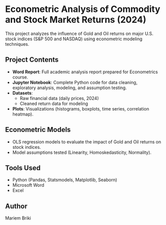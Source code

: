 # Econometric Analysis of Commodity and Stock Market Returns (2024)

This project analyzes the influence of Gold and Oil returns on major U.S. stock indices (S&P 500 and NASDAQ) using econometric modeling techniques.

## Project Contents

- **Word Report**: Full academic analysis report prepared for Econometrics course.
- **Jupyter Notebook**: Complete Python code for data cleaning, exploratory analysis, modeling, and assumption testing.
- **Datasets**: 
  - Raw financial data (daily prices, 2024)
  - Cleaned return data for modeling
- **Plots**: Visualizations (histograms, boxplots, time series, correlation heatmap).

## Econometric Models

- OLS regression models to evaluate the impact of Gold and Oil returns on stock indices.
- Model assumptions tested (Linearity, Homoskedasticity, Normality).

## Tools Used

- Python (Pandas, Statsmodels, Matplotlib, Seaborn)
- Microsoft Word
- Excel

## Author

Mariem Briki
